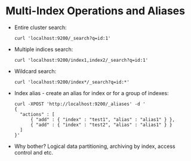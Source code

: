 # Multi-Index Operations and Aliases

* Entire cluster search:
  ```
  curl 'localhost:9200/_search?q=id:1'
  ```
* Multiple indices search:
  ```
  curl 'localhost:9200/index1,index2/_search?q=id:1'
  ```
* Wildcard search:
  ```
  curl 'localhost:9200/index*/_search?q=id:*'
  ```
* Index alias - create an alias for index or for a group of indexes:
  ```
  curl -XPOST 'http://localhost:9200/_aliases' -d '
  {
    "actions" : [
        { "add" : { "index" : "test1", "alias" : "alias1" } },
        { "add" : { "index" : "test2", "alias" : "alias1" } }
    ]
  }'
  ```
* Why bother? Logical data partitioning, archiving by index, access control and etc.



